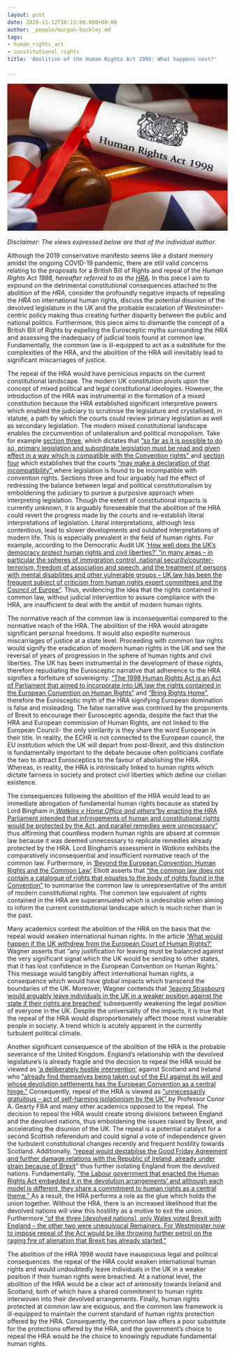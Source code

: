 ```yaml
---
layout: post
date: 2020-11-12T16:13:00.000+00:00
author: _people/morgan-buckley.md
tags:
- human_rights_act
- constitutional_rights
title: 'Abolition of the Human Rights Act 1998: What happens next?'

---
```

![](/uploads/88154_istock_000020233382_xxxlarge.jpg)

_Disclaimer: The views expressed below are that of the individual author._

Although the 2019 conservative manifesto seems like a distant memory amidst the ongoing COVID-19 pandemic, there are still valid concerns relating to the proposals for a British Bill of Rights and repeal of the _Human Rights Act 1998, hereafter referred to as the_ [_HRA_](https://www.legislation.gov.uk/ukpga/1998/42/contents "Human Rights Act")_._ In this piece I aim to expound on the detrimental constitutional consequences attached to the abolition of the _HRA_, consider the profoundly negative impacts of repealing the _HRA_ on international human rights, discuss the potential disunion of the devolved legislature in the UK and the probable escalation of Westminster-centric policy making thus creating further disparity between the public and national politics. Furthermore, this piece aims to dismantle the concept of a British Bill of Rights by expelling the Eurosceptic myths surrounding the _HRA_ and assessing the inadequacy of judicial tools found at common law. Fundamentally, the common law is ill-equipped to act as a substitute for the complexities of the HRA, and the abolition of the HRA will inevitably lead to significant miscarriages of justice.

The repeal of the HRA would have pernicious impacts on the current constitutional landscape. The modern UK constitution pivots upon the concept of mixed political and legal constitutional ideologies. However, the introduction of the HRA was instrumental in the formation of a mixed constitution because the HRA established significant interpretive powers which enabled the judiciary to scrutinise the legislature and crystallised, in statute, a path by which the courts could review primary legislation as well as secondary legislation. The modern mixed constitutional landscape enables the circumvention of unilateralism and political monopolism. Take for example [section three](https://www.legislation.gov.uk/ukpga/1998/42/section/3 "HRA s3"), which dictates that [“so far as it is possible to do so, primary legislation and subordinate legislation must be read and given effect in a way which is compatible with the Convention rights” ](https://www.legislation.gov.uk/ukpga/1998/42/section/3 "HRA s3(1)")and [section four](https://www.legislation.gov.uk/ukpga/1998/42/section/4 "HRA s4") which establishes that the courts [“may make a declaration of that incompatibility” ](https://www.legislation.gov.uk/ukpga/1998/42/section/4 "HRA s4")where legislation is found to be incompatible with convention rights. Sections three and four arguably had the effect of redressing the balance between legal and political constitutionalism by emboldening the judiciary to pursue a purposive approach when interpreting legislation. Though the extent of constitutional impacts is currently unknown, it is arguably foreseeable that the abolition of the HRA could revert the progress made by the courts and re-establish literal interpretations of legislation. Literal interpretations, although less contentious, lead to slower developments and outdated interpretations of modern life. This is especially prevalent in the field of human rights. For example, according to the Democratic Audit UK [‘How well does the UK’s democracy protect human rights and civil liberties?’ “in many areas – in particular the spheres of immigration control, national security/counter-terrorism, freedom of association and speech, and the treatment of persons with mental disabilities and other vulnerable groups – UK law has been the frequent subject of criticism from human rights expert committees and the Council of Europe”](https://www.democraticaudit.com/2018/11/28/how-well-does-the-uks-democracy-protect-human-rights-and-civil-liberties/ "Democratic Audit UK ‘How well does the UK’s democracy protect human rights and civil liberties?’ "). Thus, evidencing the idea that the rights contained in common law, without judicial intervention to assure compliance with the HRA, are insufficient to deal with the ambit of modern human rights.

The normative reach of the common law is inconsequential compared to the normative reach of the HRA. The abolition of the HRA would abrogate significant personal freedoms. It would also expedite numerous miscarriages of justice at a state level. Proceeding with common law rights would signify the eradication of modern human rights in the UK and see the reversal of years of progression in the sphere of human rights and civil liberties. The UK has been instrumental in the development of these rights, therefore repudiating the Eurosceptic narrative that adherence to the HRA signifies a forfeiture of sovereignty. [“The 1998 Human Rights Act is an Act of Parliament that aimed to incorporate into UK law the rights contained in the European Convention on Human Rights”](https://constitution-unit.com/2016/05/03/the-human-rights-act-1998-past-present-and-future/ "Laëtitia Nakache, ‘The Human Rights Act 1998: past, present and future’ [2016] The Constitution Unit") and [“Bring Rights Home”](https://assets.publishing.service.gov.uk/government/uploads/system/uploads/attachment_data/file/263526/rights.pdf "Rights Brought Home"), therefore the Eurosceptic myth of the HRA signifying European domination is false and misleading. The false narrative was contrived by the proponents of Brexit to encourage their Eurosceptic agenda, despite the fact that the HRA and European commission of Human Rights, are not linked to the European Council- the only similarity is they share the word European in their title. In reality, the ECHR is not connected to the European council, the EU institution which the UK will depart from post-Brexit, and this distinction is fundamentally important to the debate because often politicians conflate the two to attract Eurosceptics to the favour of abolishing the HRA. Whereas, in reality, the HRA is intrinsically linked to human rights which dictate fairness in society and protect civil liberties which define our civilian existence.

The consequences following the abolition of the HRA would lead to an immediate abrogation of fundamental human rights because as stated by Lord Bingham in[ _Watkins v Home Office and others_“by enacting the HRA Parliament intended that infringements of human and constitutional rights would be protected by the Act, and parallel remedies were unnecessary”](https://publications.parliament.uk/pa/ld200506/ldjudgmt/jd060329/watkin.pdf "Watkins V Home Office and Others ") thus affirming that countless modern human rights are absent at common law because it was deemed unnecessary to replicate remedies already protected by the HRA. Lord Bingham’s assessment in _Watkins_ exhibits the comparatively inconsequential and insufficient normative reach of the common law. Furthermore, in [‘Beyond the European Convention: Human Rights and the Common Law’](https://onlinelibrary.wiley.com/doi/epdf/10.1111/1468-2230.12577?saml_referrer "Elliot Mark ‘Beyond the European Convention: Human Rights and Common Law’") Elliott asserts that [“the common law does not contain a catalogue of rights that equates to the body of rights found in the Convention”](https://onlinelibrary.wiley.com/doi/epdf/10.1111/1468-2230.12577?saml_referrer "Beyond the European Convention pg4") to summarise the common law is unrepresentative of the ambit of modern constitutional rights. The common law equivalent of rights contained in the HRA are superannuated which is undesirable when aiming to inform the current constitutional landscape which is much richer than in the past.

Many academics contest the abolition of the HRA on the basis that the repeal would weaken international human rights. In the article [‘What would happen if the UK withdrew from the European Court of Human Rights?’](https://ukhumanrightsblog.com/2013/03/03/what-would-happen-if-the-uk-withdrew-from-the-european-court-of-human-rights/ "What would happen if the UK withdrew from the European Court of Human Rights?") Wagner asserts that “any justification for leaving must be balanced against the very significant signal which the UK would be sending to other states, that it has lost confidence in the European Convention on Human Rights.’ This message would tangibly affect international human rights, a consequence which would have global impacts which transcend the boundaries of the UK. Moreover, Wagner contends that [‘leaving Strasbourg would arguably leave individuals in the UK in a weaker position against the state if their rights are breached’](https://ukhumanrightsblog.com/2013/03/03/what-would-happen-if-the-uk-withdrew-from-the-european-court-of-human-rights/ "What would happen if the UK withdrew from the European Court of Human Rights?") subsequently weakening the legal position of everyone in the UK. Despite the universality of the impacts, it is true that the repeal of the HRA would disproportionately affect those most vulnerable people in society. A trend which is acutely apparent in the currently turbulent political climate.

Another significant consequence of the abolition of the HRA is the probable severance of the United Kingdom. England’s relationship with the devolved legislature’s is already fragile and the decision to repeal the HRA would be viewed as [‘a deliberately hostile intervention’](https://ukconstitutionallaw.org/2016/09/17/conor-gearty-the-human-rights-act-should-not-be-repealed/ "Connor Gearty ‘The Human Rights Act Should Not Be Repealed’ [2016] UK Constitutional Law ") against Scotland and Ireland who [“already find themselves being taken out of the EU against its will and whose devolution settlements has the European Convention as a central hinge."](https://ukconstitutionallaw.org/2016/09/17/conor-gearty-the-human-rights-act-should-not-be-repealed/ "The HRA should not be repealed") Consequently, repeal of the HRA is viewed as [“unnecessarily gratuitous – act of self-harming isolationism by the UK” ](https://ukconstitutionallaw.org/2016/09/17/conor-gearty-the-human-rights-act-should-not-be-repealed/ "The HRA should not be repealed")by Professor Conor A. Gearty FBA and many other academics opposed to the repeal. The decision to repeal the HRA would create strong divisions between England and the devolved nations, thus emboldening the issues raised by Brexit, and accelerating the disunion of the UK. The repeal is a potential catalyst for a second Scottish referendum and could signal a vote of independence given the turbulent constitutional changes recently and frequent hostility towards Scotland. Additionally, [“repeal would destabilise the Good Friday Agreement and further damage relations with the Republic of Ireland, already under strain because of Brexit](https://ukconstitutionallaw.org/2016/09/17/conor-gearty-the-human-rights-act-should-not-be-repealed/ "The HRA should not be repealed ")" thus further isolating England from the devolved nations. Fundamentally, ["the Labour government that enacted the Human Rights Act embedded it in the devolution arrangements’ and although each model is different, they share a commitment to human rights as a central theme." ](https://ukconstitutionallaw.org/2016/09/17/conor-gearty-the-human-rights-act-should-not-be-repealed/ "The HRA should not be repealed ")As a result, the HRA performs a role as the glue which holds the union together. Without the HRA, there is an increased likelihood that the devolved nations will view this hostility as a motive to exit the union. Furthermore[ "of the three \[devolved nations\], only Wales voted Brexit with England – the other two were unequivocal Remainers. For Westminster now to impose repeal of the Act would be like throwing further petrol on the raging fire of alienation that Brexit has already started."](https://ukconstitutionallaw.org/2016/09/17/conor-gearty-the-human-rights-act-should-not-be-repealed/ "The HRA should not be repealed ")

The abolition of the HRA 1998 would have inauspicious legal and political consequences. the repeal of the HRA could weaken international human rights and would undoubtedly leave individuals in the UK in a weaker position if their human rights were breached. At a national level, the abolition of the HRA would be a clear act of animosity towards Ireland and Scotland, both of which have a shared commitment to human rights interwoven into their devolved arrangements. Finally, human rights protected at common law are exiguous, and the common law framework is ill-equipped to maintain the current standard of human rights protection offered by the HRA. Consequently, the common law offers a poor substitute for the protections offered by the HRA, and the government’s choice to repeal the HRA would be the choice to knowingly repudiate fundamental human rights.